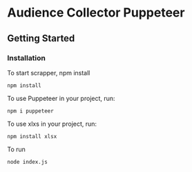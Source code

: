 # Audience Collector Puppeteer
<!-- [START badges] -->
## Getting Started


### Installation
To  start scrapper, npm install
```
npm install
```
To use Puppeteer in your project, run:
```
npm i puppeteer
```
To use xlxs in your project, run:
```
npm install xlsx
```
To run
```
node index.js
```